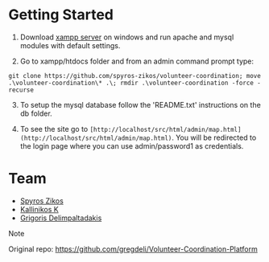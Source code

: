 # Getting Started

1. Download [xampp server](https://www.apachefriends.org/download.html) on windows and run apache and mysql modules with default settings.

2. Go to xampp/htdocs folder and from an admin command prompt type:
```shell
git clone https://github.com/spyros-zikos/volunteer-coordination; move .\volunteer-coordination\* .\; rmdir .\volunteer-coordination -force -recurse
```

3. To setup the mysql database follow the 'README.txt' instructions on the db folder.

4. To see the site go to ```[http://localhost/src/html/admin/map.html](http://localhost/src/html/admin/map.html)```. You will be redirected to the login page where you can use admin/password1 as credentials.

# Team

- [Spyros Zikos](https://github.com/spyros-zikos)
- [Kallinikos K](https://github.com/Kall-K)
- [Grigoris Delimpaltadakis](https://github.com/gregdeli)


> [!NOTE]
> Original repo: https://github.com/gregdeli/Volunteer-Coordination-Platform